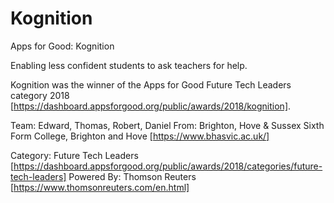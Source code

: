# Kognition
Apps for Good: Kognition

Enabling less confident students to ask teachers for help.

Kognition was the winner of the Apps for Good Future Tech Leaders category 2018 [https://dashboard.appsforgood.org/public/awards/2018/kognition].

Team: Edward, Thomas, Robert, Daniel
From: Brighton, Hove & Sussex Sixth Form College, Brighton and Hove [https://www.bhasvic.ac.uk/]

Category: Future Tech Leaders [https://dashboard.appsforgood.org/public/awards/2018/categories/future-tech-leaders]
Powered By: Thomson Reuters [https://www.thomsonreuters.com/en.html]
